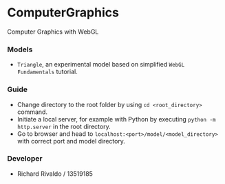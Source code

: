 # ComputerGraphics

Computer Graphics with WebGL

### Models

-   `Triangle`, an experimental model based on simplified `WebGL Fundamentals` tutorial.

### Guide

-   Change directory to the root folder by using `cd <root_directory>` command.
-   Initiate a local server, for example with Python by executing `python -m http.server` in the root directory.
-   Go to browser and head to `localhost:<port>/model/<model_directory>` with correct port and model directory.

### Developer

-   Richard Rivaldo / 13519185
